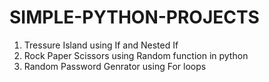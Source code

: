 # SIMPLE-PYTHON-PROJECTS
1) Tressure Island using If and Nested If
2) Rock Paper Scissors using Random function in python
3) Random Password Genrator using For loops
